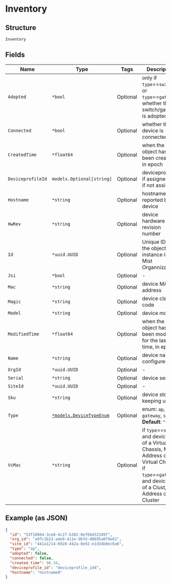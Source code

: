 
# Inventory

## Structure

`Inventory`

## Fields

| Name | Type | Tags | Description |
|  --- | --- | --- | --- |
| `Adopted` | `*bool` | Optional | only if `type`==`switch` or `type`==`gateway`<br>whether the switch/gateway is adopted |
| `Connected` | `*bool` | Optional | whether the device is connected |
| `CreatedTime` | `*float64` | Optional | when the object has been created, in epoch |
| `DeviceprofileId` | `models.Optional[string]` | Optional | deviceprofile id if assigned, null if not assigned |
| `Hostname` | `*string` | Optional | hostname reported by the device |
| `HwRev` | `*string` | Optional | device hardware revision number |
| `Id` | `*uuid.UUID` | Optional | Unique ID of the object instance in the Mist Organnization |
| `Jsi` | `*bool` | Optional | - |
| `Mac` | `*string` | Optional | device MAC address |
| `Magic` | `*string` | Optional | device claim code |
| `Model` | `*string` | Optional | device model |
| `ModifiedTime` | `*float64` | Optional | when the object has been modified for the last time, in epoch |
| `Name` | `*string` | Optional | device name if configured |
| `OrgId` | `*uuid.UUID` | Optional | - |
| `Serial` | `*string` | Optional | device serial |
| `SiteId` | `*uuid.UUID` | Optional | - |
| `Sku` | `*string` | Optional | device stock keeping unit |
| `Type` | [`*models.DeviceTypeEnum`](../../doc/models/device-type-enum.md) | Optional | enum: `ap`, `gateway`, `switch`<br>**Default**: `"ap"` |
| `VcMac` | `*string` | Optional | if `type`==`switch` and device part of a Virtual Chassis, MAC Address of the Virtual Chassis. if `type`==`gateway` and device part of a Clust, MAC Address of the Cluster |

## Example (as JSON)

```json
{
  "id": "53f10664-3ce8-4c27-b382-0ef66432349f",
  "org_id": "a97c1b22-a4e9-411e-9bfd-d8695a0f9e61",
  "site_id": "441a1214-6928-442a-8e92-e1d34b8ec6a6",
  "type": "ap",
  "adopted": false,
  "connected": false,
  "created_time": 98.34,
  "deviceprofile_id": "deviceprofile_id4",
  "hostname": "hostname0"
}
```

